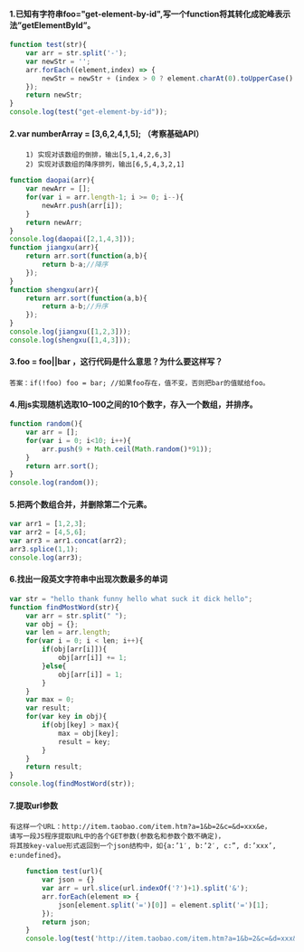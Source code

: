 #### 1.已知有字符串foo="get-element-by-id",写一个function将其转化成驼峰表示法”getElementById”。
```javascript
function test(str){
    var arr = str.split('-');
    var newStr = '';
    arr.forEach((element,index) => {
        newStr = newStr + (index > 0 ? element.charAt(0).toUpperCase() + element.slice(1) : element);
    });
    return newStr;
}
console.log(test("get-element-by-id"));
```
#### 2.var numberArray = [3,6,2,4,1,5]; （考察基础API）
        1) 实现对该数组的倒排，输出[5,1,4,2,6,3]
        2) 实现对该数组的降序排列，输出[6,5,4,3,2,1]
```javascript
function daopai(arr){
    var newArr = [];
    for(var i = arr.length-1; i >= 0; i--){
        newArr.push(arr[i]);
    }
    return newArr;
}
console.log(daopai([2,1,4,3]));
function jiangxu(arr){
    return arr.sort(function(a,b){
        return b-a;//降序
    });
}
function shengxu(arr){
    return arr.sort(function(a,b){
        return a-b;//升序
    });
}
console.log(jiangxu([1,2,3]));
console.log(shengxu([1,4,3]));
```
#### 3.foo = foo||bar ，这行代码是什么意思？为什么要这样写？
    答案：if(!foo) foo = bar; //如果foo存在，值不变，否则把bar的值赋给foo。
#### 4.用js实现随机选取10–100之间的10个数字，存入一个数组，并排序。
```javascript
function random(){
    var arr = [];
    for(var i = 0; i<10; i++){
        arr.push(9 + Math.ceil(Math.random()*91));
    }
    return arr.sort();
}
console.log(random());
```
#### 5.把两个数组合并，并删除第二个元素。
```javascript
var arr1 = [1,2,3];
var arr2 = [4,5,6];
var arr3 = arr1.concat(arr2);
arr3.splice(1,1); 
console.log(arr3);
```
#### 6.找出一段英文字符串中出现次数最多的单词
```javascript
var str = "hello thank funny hello what suck it dick hello";
function findMostWord(str){
    var arr = str.split(" ");
    var obj = {};
    var len = arr.length;
    for(var i = 0; i < len; i++){
        if(obj[arr[i]]){
            obj[arr[i]] += 1;
        }else{
            obj[arr[i]] = 1;
        }
    }
    var max = 0;
    var result;
    for(var key in obj){
        if(obj[key] > max){
            max = obj[key];
            result = key;
        }
    }
    return result;
}
console.log(findMostWord(str));
```
#### 7.提取url参数
    有这样一个URL：http://item.taobao.com/item.htm?a=1&b=2&c=&d=xxx&e，
    请写一段JS程序提取URL中的各个GET参数(参数名和参数个数不确定)，
    将其按key-value形式返回到一个json结构中，如{a:’1′, b:’2′, c:”, d:’xxx’, e:undefined}。
```javascript
    function test(url){
        var json = {}
        var arr = url.slice(url.indexOf('?')+1).split('&');
        arr.forEach(element => {
            json[element.split('=')[0]] = element.split('=')[1];
        });
        return json;
    }
    console.log(test('http://item.taobao.com/item.htm?a=1&b=2&c=&d=xxx&e'));
```